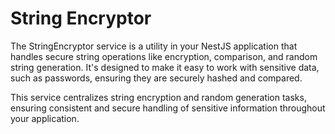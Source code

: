 # String Encryptor

The StringEncryptor service is a utility in your NestJS application that handles secure string operations like encryption, comparison, and random string generation. It's designed to make it easy to work with sensitive data, such as passwords, ensuring they are securely hashed and compared.

This service centralizes string encryption and random generation tasks, ensuring consistent and secure handling of sensitive information throughout your application.
